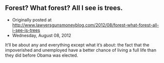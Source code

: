 ## Forest? What forest? All I see is trees.

 * Originally posted at http://www.lawyersgunsmoneyblog.com/2012/08/forest-what-forest-all-i-see-is-trees
 * Wednesday, August 08, 2012

It’ll be about any and everything except what it’s about: the fact that the impoverished and unemployed have a better chance of living a full life than they did before Obama was elected.